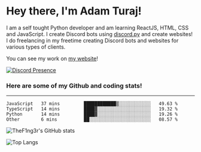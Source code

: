 # Hey there, I'm Adam Turaj!

I am a self tought Python developer and am learning ReactJS, HTML, CSS and JavaScript. I create Discord bots using [discord.py](https://github.com/Rapptz/discord.py) and create websites! I do freelancing in my freetime creating Discord bots and websites for various types of clients.

You can see my work on [my website](https://adamturaj.com)!

[![Discord Presence](https://lanyard.cnrad.dev/api/374147012599218176)](https://discord.com/users/374147012599218176)

### Here are some of my Github and coding stats!

---

<!--START_SECTION:waka-->

```text
JavaScript   37 mins         ████████████▒░░░░░░░░░░░░   49.63 %
TypeScript   14 mins         ████▓░░░░░░░░░░░░░░░░░░░░   19.32 %
Python       14 mins         ████▓░░░░░░░░░░░░░░░░░░░░   19.26 %
Other        6 mins          ██░░░░░░░░░░░░░░░░░░░░░░░   08.57 %
```

<!--END_SECTION:waka-->

![TheF1ng3r's GitHub stats](https://github-readme-stats.vercel.app/api?username=thef1ng3r&count_private=true&theme=dark)

![Top Langs](https://github-readme-stats.vercel.app/api/top-langs/?username=thef1ng3r&layout=compact&count_private=true&theme=dark)

